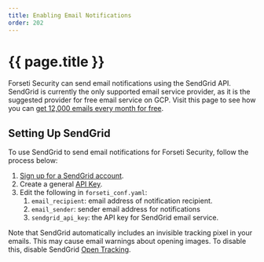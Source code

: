 ```yaml
---
title: Enabling Email Notifications
order: 202
---
```

#  {{ page.title }}

Forseti Security can send email notifications using the SendGrid API. SendGrid
is currently the only supported email service provider, as it is the suggested
provider for free email service on GCP.  Visit this page to see how you can
[get 12,000 emails every month for free](https://cloud.google.com/appengine/docs/standard/python/mail/sendgrid).

## Setting Up SendGrid

To use SendGrid to send email notifications for Forseti Security, follow the
process below:

1.  [Sign up for a SendGrid account](https://sendgrid.com/).
1.  Create a general
    [API Key](https://sendgrid.com/docs/User_Guide/Settings/api_keys.html).
1.  Edit the following in `forseti_conf.yaml`:
    1. `email_recipient`: email address of notification recipient.
    1. `email_sender`: sender email address for notifications
    1. `sendgrid_api_key`: the API key for SendGrid email service.

Note that SendGrid automatically includes an invisible tracking pixel in your
emails. This may cause email warnings about opening images. To disable this,
disable SendGrid
[Open Tracking](https://sendgrid.com/docs/User_Guide/Settings/tracking.html#-Open-Tracking).

